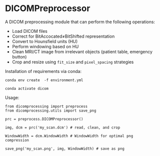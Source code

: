 # DICOMPreprocessor

A DICOM preprocessing module that can perform the following operations:

* Load DICOM files
* Correct for BitAccocated≠BitShifted representation
* Convert to Hounsfield units (HU)
* Perform windowing based on HU
* Clean MRI/CT image from irrelevant objects (patient table, emergency button)
* Crop and resize using `fit_size` and `pixel_spacing` strategies

Installation of requirements via conda:

```
conda env create  -f environment.yml

conda activate dicom
```

Usage:

```
from dicomprocessing import preprocess
from dicomprocessing.utils import save_png

prc = preprocess.DICOMPreprocessor()

img, dcm = prc('my_scan.dcm') # read, clean, and crop

WindowWidth = dcm.WindowWidth # WindowWidth for optimal png compression

save_png('my_scan.png', img, WindowWidth) # save as png
```